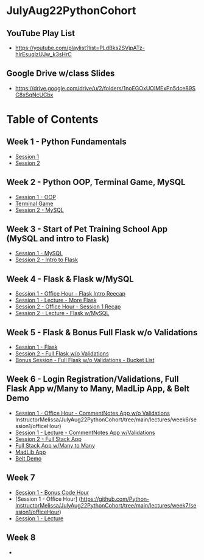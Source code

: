 # JulyAug22PythonCohort

## YouTube Play List
- https://youtube.com/playlist?list=PLdBks2SVjpATz-hIrEsuqlzUJw_k3sHrC

## Google Drive w/class Slides
- https://drive.google.com/drive/u/2/folders/1noEGOxUOlMExPn5dce89SC8xSqNcUCbx

# Table of Contents

## Week 1 - Python Fundamentals
- [Session 1](https://github.com/Python-InstructorMelissa/JulyAug22PythonCohort/tree/main/lectures/week1/session1)
- [Session 2](https://github.com/Python-InstructorMelissa/JulyAug22PythonCohort/tree/main/lectures/week1/session2)

## Week 2 - Python OOP, Terminal Game, MySQL
- [Session 1 - OOP](https://github.com/Python-InstructorMelissa/JulyAug22PythonCohort/tree/main/lectures/week2/session1)
- [Terminal Game](https://github.com/Python-InstructorMelissa/JulyAug22PythonCohort/tree/main/lectures/week2/session2/terminalGame)
- [Session 2 - MySQL](https://github.com/Python-InstructorMelissa/JulyAug22PythonCohort/tree/main/lectures/week2/session2)

## Week 3 - Start of Pet Training School App (MySQL and intro to Flask)
- [Session 1 - MySQL](https://github.com/Python-InstructorMelissa/JulyAug22PythonCohort/tree/main/lectures/week3/session1)
- [Session 2 - Intro to Flask](https://github.com/Python-InstructorMelissa/JulyAug22PythonCohort/tree/main/lectures/week3/)

## Week 4 - Flask & Flask w/MySQL
- [Session 1 - Office Hour - Flask Intro Reecap](https://github.com/Python-InstructorMelissa/JulyAug22PythonCohort/tree/main/lectures/week4/session1/officeHour)
- [Session 1 - Lecture - More Flask](https://github.com/Python-InstructorMelissa/JulyAug22PythonCohort/tree/main/lectures/week4/session1/lecture)
- [Session 2 - Office Hour - Session 1 Recap](https://github.com/Python-InstructorMelissa/JulyAug22PythonCohort/tree/main/lectures/week4/session2/officeHour)
- [Session 2 - Lecture - Flask w/MySQL](https://github.com/Python-InstructorMelissa/JulyAug22PythonCohort/tree/main/lectures/week4/session2/lecture)

## Week 5 - Flask & Bonus Full Flask w/o Validations
- [Session 1 - Flask](https://github.com/Python-InstructorMelissa/JulyAug22PythonCohort/tree/main/lectures/week5/session1)
- [Session 2 - Full Flask w/o Validations](https://github.com/Python-InstructorMelissa/JulyAug22PythonCohort/tree/main/lectures/week5/session2)
- [Bonus Session - Full Flask w/o Validations - Bucket List](https://github.com/Python-InstructorMelissa/JulyAug22PythonCohort/tree/main/lectures/week5/bonusSession)

## Week 6 - Login Registration/Validations, Full Flask App w/Many to Many, MadLip App, & Belt Demo
- [Session 1 - Office Hour - CommentNotes App w/o Validations](https://github.com/Python-)
InstructorMelissa/JulyAug22PythonCohort/tree/main/lectures/week6/session1/officeHour)
- [Session 1 - Lecture - CommentNotes App w/Validations](https://github.com/Python-InstructorMelissa/JulyAug22PythonCohort/tree/main/lectures/week6/session1/lecture)
- [Session 2 - Full Stack App](https://github.com/Python-InstructorMelissa/JulyAug22PythonCohort/tree/main/lectures/week6/session2)
- [Full Stack App w/Many to Many](https://github.com/Python-InstructorMelissa/JulyAug22PythonCohort/tree/main/lectures/week6/fullStackCompleted)
- [MadLib App](https://github.com/Python-InstructorMelissa/JulyAug22PythonCohort/tree/main/lectures/week6/MadLib)
- [Belt Demo](https://github.com/Python-InstructorMelissa/JulyAug22PythonCohort/tree/main/lectures/week6/BeltDemo)

## Week 7
- [Session 1 - Bonus Code Hour](https://github.com/Python-InstructorMelissa/JulyAug22PythonCohort/tree/main/lectures/week7/session1/cookieOrderValidations)
- [Session 1 - Office Hour] (https://github.com/Python-InstructorMelissa/JulyAug22PythonCohort/tree/main/lectures/week7/session1/officeHour)
- [Session 1 - Lecture](https://github.com/Python-InstructorMelissa/JulyAug22PythonCohort/tree/main/lectures/week7/session1/lecture)

## Week 8
-

